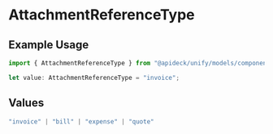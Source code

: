 # AttachmentReferenceType

## Example Usage

```typescript
import { AttachmentReferenceType } from "@apideck/unify/models/components";

let value: AttachmentReferenceType = "invoice";
```

## Values

```typescript
"invoice" | "bill" | "expense" | "quote"
```